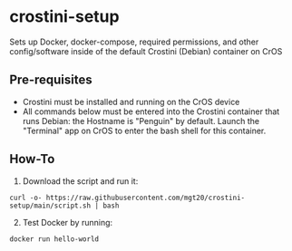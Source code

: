# crostini-setup

Sets up Docker, docker-compose, required permissions, and other config/software inside of the default Crostini (Debian) container on CrOS

## Pre-requisites
- Crostini must be installed and running on the CrOS device
- All commands below must be entered into the Crostini container that runs Debian: the Hostname is "Penguin" by default. Launch the "Terminal" app on CrOS to enter the bash shell for this container.

## How-To
1. Download the script and run it:

```
curl -o- https://raw.githubusercontent.com/mgt20/crostini-setup/main/script.sh | bash
```

2. Test Docker by running:

```
docker run hello-world
```
